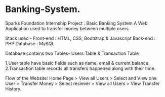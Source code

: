 # Banking-System.
Sparks Foundation Internship Project : Basic Banking System
A Web Application used to transfer money between multiple users.

Stack used - Front-end : HTML, CSS, Bootstrap & Javascript Back-end : PHP Database : MySQL

Database contains two Tables- Users Table & Transaction Table

   1.User table have basic fields such as name, email & current balance.
   2.Transaction table records all transfers happened along with their time.
   
Flow of the Website: Home Page > View all Users > Select and View one User > Transfer Money > Select reciever > View all Users > View Transfer History.
